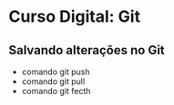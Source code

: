 # Curso Digital: Git


## Salvando alterações no Git
* comando git push
* comando git pull
* comando git fecth

